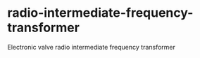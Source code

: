 # radio-intermediate-frequency-transformer
Electronic valve radio intermediate frequency transformer
